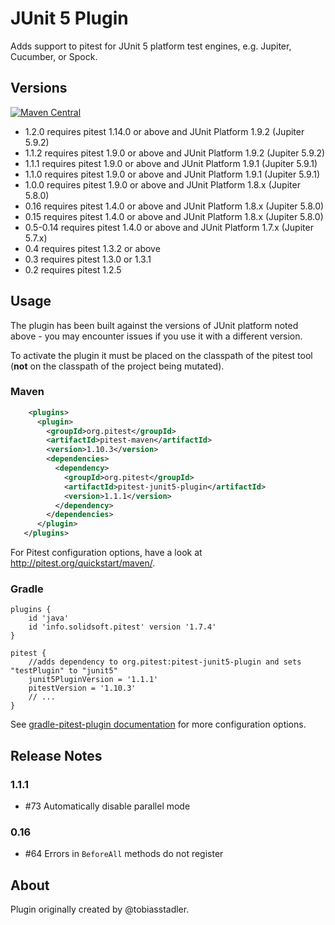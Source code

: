 # JUnit 5 Plugin 

Adds support to pitest for JUnit 5 platform test engines, e.g. Jupiter, Cucumber, or Spock.

## Versions

[![Maven Central](https://maven-badges.herokuapp.com/maven-central/org.pitest/pitest-junit5-plugin/badge.svg?style=flat)](https://maven-badges.herokuapp.com/maven-central/org.pitest/pitest-junit5-plugin)

* 1.2.0 requires pitest 1.14.0 or above and JUnit Platform 1.9.2 (Jupiter 5.9.2)
* 1.1.2 requires pitest 1.9.0 or above and JUnit Platform 1.9.2 (Jupiter 5.9.2)
* 1.1.1 requires pitest 1.9.0 or above and JUnit Platform 1.9.1 (Jupiter 5.9.1)
* 1.1.0 requires pitest 1.9.0 or above and JUnit Platform 1.9.1 (Jupiter 5.9.1)
* 1.0.0 requires pitest 1.9.0 or above and JUnit Platform 1.8.x (Jupiter 5.8.0)
* 0.16 requires pitest 1.4.0 or above and JUnit Platform 1.8.x (Jupiter 5.8.0)
* 0.15 requires pitest 1.4.0 or above and JUnit Platform 1.8.x (Jupiter 5.8.0)
* 0.5-0.14 requires pitest 1.4.0 or above and JUnit Platform 1.7.x (Jupiter 5.7.x)
* 0.4 requires pitest 1.3.2 or above
* 0.3 requires pitest 1.3.0 or 1.3.1
* 0.2 requires pitest 1.2.5 

## Usage

The plugin has been built against the versions of JUnit platform noted above - you may encounter issues if you use it with a different version. 

To activate the plugin it must be placed on the classpath of the pitest tool (**not** on the classpath of the project being mutated).

### Maven

```xml
    <plugins>
      <plugin>
        <groupId>org.pitest</groupId>
        <artifactId>pitest-maven</artifactId>
        <version>1.10.3</version>
        <dependencies>
          <dependency>
            <groupId>org.pitest</groupId>
            <artifactId>pitest-junit5-plugin</artifactId>
            <version>1.1.1</version>
          </dependency>
        </dependencies>
      </plugin>
   </plugins>
```
For Pitest configuration options, have a look at http://pitest.org/quickstart/maven/.

### Gradle

```
plugins {
    id 'java'
    id 'info.solidsoft.pitest' version '1.7.4'
}

pitest {
    //adds dependency to org.pitest:pitest-junit5-plugin and sets "testPlugin" to "junit5"
    junit5PluginVersion = '1.1.1'
    pitestVersion = '1.10.3'
    // ...
}
```

See [gradle-pitest-plugin documentation](https://github.com/szpak/gradle-pitest-plugin#pit-test-plugins-support) for more configuration options.

## Release Notes

### 1.1.1

* #73 Automatically disable parallel mode

### 0.16

* #64 Errors in `BeforeAll` methods do not register

## About

Plugin originally created by @tobiasstadler.
